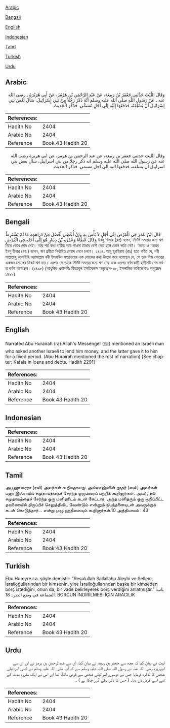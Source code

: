 [Arabic](#arabic)

[Bengali](#bengali)

[English](#english)

[Indonesian](#indonesian)

[Tamil](#tamil)

[Turkish](#turkish)

[Urdu](#urdu)

## Arabic


<div dir="rtl" lang="ar" style={{fontSize:'larger',backgroundColor:'#f8f9fa',padding:20}}>
وَقَالَ اللَّيْثُ حَدَّثَنِي جَعْفَرُ بْنُ رَبِيعَةَ، عَنْ عَبْدِ الرَّحْمَنِ بْنِ هُرْمُزَ، عَنْ أَبِي هُرَيْرَةَ ـ رضى الله عنه ـ عَنْ رَسُولِ اللَّهِ صلى الله عليه وسلم أَنَّهُ ذَكَرَ رَجُلاً مِنْ بَنِي إِسْرَائِيلَ، سَأَلَ بَعْضَ بَنِي إِسْرَائِيلَ أَنْ يُسْلِفَهُ، فَدَفَعَهَا إِلَيْهِ إِلَى أَجَلٍ مُسَمًّى‏.‏ فَذَكَرَ الْحَدِيثَ‏.‏
</div>
<div style={{backgroundColor:'#f8f9fa',padding:20, marginBottom: 10}}><table> <thead> <tr> <th>References:</th> <th></th> </tr> </thead> <tbody><tr><td>Hadith No</td><td>2404</td></tr><tr><td>Arabic No</td><td>2404</td></tr><tr><td>Reference</td><td>Book 43 Hadith 20</td></tr></tbody></table></div>


<div dir="rtl" lang="ar" style={{fontSize:'larger',backgroundColor:'#f8f9fa',padding:20}}>
وقال الليث حدثني جعفر بن ربيعة، عن عبد الرحمن بن هرمز، عن ابي هريرة رضى الله عنه عن رسول الله صلى الله عليه وسلم انه ذكر رجلا من بني اسراييل، سال بعض بني اسراييل ان يسلفه، فدفعها اليه الى اجل مسمى. فذكر الحديث
</div>
<div style={{backgroundColor:'#f8f9fa',padding:20, marginBottom: 10}}><table> <thead> <tr> <th>References:</th> <th></th> </tr> </thead> <tbody><tr><td>Hadith No</td><td>2404</td></tr><tr><td>Arabic No</td><td>2404</td></tr><tr><td>Reference</td><td>Book 43 Hadith 20</td></tr></tbody></table></div>

## Bengali


<div dir="ltr" lang="bn" style={{fontSize:'larger',backgroundColor:'#f8f9fa',padding:20}}>
قَالَ ابْنُ عُمَرَ فِي الْقَرْضِ إِلَى أَجَلٍ لاَ بَأْسَ بِهِ وَإِنْ أُعْطِيَ أَفْضَلَ مِنْ دَرَاهِمِهِ مَا لَمْ يَشْتَرِطْ وَقَالَ عَطَاءٌ وَعَمْرُو بْنُ دِينَارٍ هُوَ إِلَى أَجَلِهِ فِي الْقَرْضِ ইবনু ‘উমার (রাঃ) বলেন, নির্দিষ্ট সময়ের জন্য ঋণ নিতে কোন দোষ নেই। আর শর্ত করা ব্যতীত তার পাওনা টাকার বেশী দেয়া হলে কোন ক্ষতি নেই। ‘আতা ও ‘আমর ইবনু দ্বীনার (রহ.) বলেন, ঋণ গ্রহীতা নির্ধারিত মেয়াদ মেনে চলবে। ২৪০৪. আবূ হুরাইরাহ (রাঃ) হতে বর্ণিত যে, নবী সাল্লাল্লাহু আলাইহি ওয়াসাল্লাম বনী ইসরাঈল সম্প্রদায়ের এক লোকের কথা উল্লেখ করে বলেছেন যে, সে তার নিজ গোত্রের একজন লোকের নিকট ঋণ চায়। এরপর সে তাকে নির্দিষ্ট সময়ের জন্য ঋণ দেয় এবং এরপর বর্ণনাকারী হাদীসটি শেষ পর্যন্ত বর্ণনা করেছেন। (১৪৯৮) (আধুনিক প্রকাশনীঃ কিতাবুল ইসতিকরাদ অনুচ্ছেদ-১৮, ইসলামিক ফাউন্ডেশনঃ অনুচ্ছেদ ১৪৯৯)
</div>
<div style={{backgroundColor:'#f8f9fa',padding:20, marginBottom: 10}}><table> <thead> <tr> <th>References:</th> <th></th> </tr> </thead> <tbody><tr><td>Hadith No</td><td>2404</td></tr><tr><td>Arabic No</td><td>2404</td></tr><tr><td>Reference</td><td>Book 43 Hadith 20</td></tr></tbody></table></div>

## English


<div dir="ltr" lang="en" style={{fontSize:'larger',backgroundColor:'#f8f9fa',padding:20}}>
Narrated Abu Hurairah (ra):Allah's Messenger (ﷺ) mentioned an Israeli man who asked another Israeli to lend him money, and the latter gave it to him for a fixed period. (Abu Hurairah mentioned the rest of narration) [See chapter: Kafala in loans and debts. Hadith 2291]
</div>
<div style={{backgroundColor:'#f8f9fa',padding:20, marginBottom: 10}}><table> <thead> <tr> <th>References:</th> <th></th> </tr> </thead> <tbody><tr><td>Hadith No</td><td>2404</td></tr><tr><td>Arabic No</td><td>2404</td></tr><tr><td>Reference</td><td>Book 43 Hadith 20</td></tr></tbody></table></div>

## Indonesian


<div dir="ltr" lang="id" style={{fontSize:'larger',backgroundColor:'#f8f9fa',padding:20}}>

</div>
<div style={{backgroundColor:'#f8f9fa',padding:20, marginBottom: 10}}><table> <thead> <tr> <th>References:</th> <th></th> </tr> </thead> <tbody><tr><td>Hadith No</td><td>2404</td></tr><tr><td>Arabic No</td><td>2404</td></tr><tr><td>Reference</td><td>Book 43 Hadith 20</td></tr></tbody></table></div>

## Tamil


<div dir="ltr" lang="ta" style={{fontSize:'larger',backgroundColor:'#f8f9fa',padding:20}}>
அபூஹுரைரா (ரலி) அவர்கள் கூறியதாவது: அல்லாஹ்வின் தூதர் (ஸல்) அவர்கள் பனூ இஸ்ராயீல் சமுதாயத்தைச் சேர்ந்த ஒருவரைப் பற்றிக் கூறினார்கள். அவர், தம் சமுதாயத்தைச் சேர்ந்த ஒரு மனிதரிடம் கடன் கேட்டார். அந்த மனிதரும் ஒரு குறிப்பிட்ட தவணையில் திருப்பிச் செலுத்திவிட வேண்டும் என்னும் நிபந்தனையுடன் அவருக்குக் கடன் கொடுத்தார்... என்று முழு ஹதீஸையும் கூறினார்கள்.10 அத்தியாயம் : 43
</div>
<div style={{backgroundColor:'#f8f9fa',padding:20, marginBottom: 10}}><table> <thead> <tr> <th>References:</th> <th></th> </tr> </thead> <tbody><tr><td>Hadith No</td><td>2404</td></tr><tr><td>Arabic No</td><td>2404</td></tr><tr><td>Reference</td><td>Book 43 Hadith 20</td></tr></tbody></table></div>

## Turkish


<div dir="ltr" lang="tr" style={{fontSize:'larger',backgroundColor:'#f8f9fa',padding:20}}>
Ebu Hureyre r.a. şöyle demiştir: "Resulullah Sallallahu Aleyhi ve Sellem, İsrailoğullarından bir kimsenin, yine İsrailoğullarından başka bir kimseden borç istediğini, onun da, bir vade belirleyerek borç verdiğini anlatmıştır." باب: الشفاعة في وضع الدين. 18. BORCUN İNDİRİLMESİ İÇİN ARACILIK
</div>
<div style={{backgroundColor:'#f8f9fa',padding:20, marginBottom: 10}}><table> <thead> <tr> <th>References:</th> <th></th> </tr> </thead> <tbody><tr><td>Hadith No</td><td>2404</td></tr><tr><td>Arabic No</td><td>2404</td></tr><tr><td>Reference</td><td>Book 43 Hadith 20</td></tr></tbody></table></div>

## Urdu


<div dir="rtl" lang="ur" style={{fontSize:'larger',backgroundColor:'#f8f9fa',padding:20}}>
لیث نے بیان کیا کہ مجھ سے جعفر بن ربیعہ نے بیان کیا، ان سے عبدالرحمٰن بن ہرمز نے اور ان سے ابوہریرہ رضی اللہ عنہ نے رسول اللہ صلی اللہ علیہ وسلم سے کہ آپ صلی اللہ علیہ وسلم نے کسی اسرائیلی شخص کا تذکرہ فرمایا جس نے دوسرے اسرائیلی شخص سے قرض مانگا تھا اور اس نے ایک مقررہ مدت کے لیے اسے قرض دے دیا۔ ( جس کا ذکر پہلے گزر چکا ہے ) ۔
</div>
<div style={{backgroundColor:'#f8f9fa',padding:20, marginBottom: 10}}><table> <thead> <tr> <th>References:</th> <th></th> </tr> </thead> <tbody><tr><td>Hadith No</td><td>2404</td></tr><tr><td>Arabic No</td><td>2404</td></tr><tr><td>Reference</td><td>Book 43 Hadith 20</td></tr></tbody></table></div>